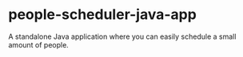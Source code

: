 people-scheduler-java-app
=========================

A standalone Java application where you can easily schedule a small amount of people.
